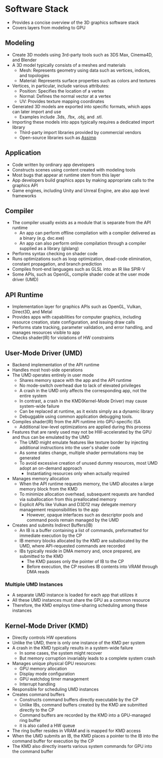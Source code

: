 # Software Stack
- Provides a concise overview of the 3D graphics software stack
- Covers layers from modeling to GPU

## Modeling
- Create 3D models using 3rd-party tools such as 3DS Max, Cinema4D, and Blender
- A 3D model typically consists of a meshes and materials
    - Mesh: Represents geometry using data such as vertices, indices, and topologies
    - Material: Represents surface properties such as colors and textures
- Vertices, in particular, include various attributes:
    - Position: Specifies the location of a vertex
    - Normal: Defines the normal vector at a vertex
    - UV: Provides texture mapping coordinates
- Generated 3D models are exported into specific formats, which apps can later import and use
    - Examples include .3ds, .fbx, .obj, and .stl.
- Importing these models into apps typically requires a dedicated import library
    - Third-party import libraries provided by commercial vendors
    - Open-source libraries such as [Assimp](https://github.com/assimp/assimp)

## Application
- Code written by ordinary app developers
- Constructs scenes using content created with modeling tools
- Most bugs that appear at runtime stem from this layer
- App developers build graphics apps by making appropriate calls to the graphics API
- Game engines, including Unity and Unreal Engine, are also app level frameworks

## Compiler
- The compiler usually exists as a module that is separate from the API runtime
    - An app can perform offline compilation with a compiler delivered as a binary (e.g. dxc.exe)
    - An app can also perform online compilation through a compiler supplied as a library (glslang)
- Performs syntax checking on shader code
- Runs optimizations such as loop optimization, dead-code elimination, constant propagation, and branch prediction
- Compiles front-end languages such as GLSL into an IR like SPIR-V
- Some APIs, such as OpenGL, compile shader code at the user mode driver (UMD)

## API Runtime
- Implementation layer for graphics APIs such as OpenGL, Vulkan, Direct3D, and Metal
- Provides apps with capabilities for computer graphics, including resource creation, state configuration, and issuing draw calls
- Performs state tracking, parameter validation, and error handling, and manages resources visible to app
- Checks shader(IR) for violations of HW constraints

## User-Mode Driver (UMD)
- Backend implementation of the API runtime
- Handles most host-side operations
- The UMD operates entirely in user mode
    - Shares memory space with the app and the API runtime
    - No mode-switch overhead due to lack of elevated privileges
    - A crash in the UMD only affects the corresponding app, not the entire system
    - In contrast, a crash in the KMD(Kernel-Mode Driver) may cause system-wide failure
    - Can be replaced at runtime, as it exists simply as a dynamic library
    - Debuggable using common application debugging tools.
- Compiles shader(IR) from the API runtime into GPU-specific ISA
    - Additional low-level optimizations are applied during this process
- Features that are rarely used may not be HW-accelerated by the GPU and thus can be emulated by the UMD
    - The UMD might emulate features like texture border by injecting additional instructions into the user's shader code
    - As some states change, multiple shader permutations may be generated
    - To avoid excessive creation of unused dummy resources, most UMD adopt an on-demand approach
        - Instantiating resources only when actually required
- Manages memory allocation
    - When the API runtime requests memory, the UMD allocates a large memory block from the KMD
    - To minimize allocation overhead, subsequent requests are handled via suballocation from this preallocated memory
    - Explicit APIs like Vulkan and D3D12 may delegate memory management responsibilities to the app
        - However, opaque interfaces such as descriptor pools and command pools remain managed by the UMD
- Creates and submits Indirect Buffers(IB)
    - An IB is a buffer containing a list of commands, preformatted for immediate execution by the CP
    - IB memory blocks allocated by the KMD are suballocated by the UMD, where API-requested commands are recorded
    - IBs typically reside in DMA memory and, once prepared, are submitted to the KMD
        - The KMD passes only the pointer of IB to the CP
        - Before execution, the CP resolves IB contents into VRAM through DMA reads

### Multiple UMD Instances
- A separate UMD instance is loaded for each app that utilizes it
- All these UMD instances must share the GPU as a common resource
- Therefore, the KMD employs time-sharing scheduling among these instances

## Kernel-Mode Driver (KMD)
- Directly controls HW operations
- Unlike the UMD, there is only one instance of the KMD per system
- A crash in the KMD typically results in a system-wide failure
    - In some cases, the system might recover
    - But memory corruption invariably leads to a complete system crash
- Manages unique physical GPU resources:
    - GPU memory allocation
    - Display mode configuration
    - GPU watchdog timer management
    - Interrupt handling
- Responsible for scheduling UMD instances
- Creates command buffers
    - Constructs command buffers directly executable by the CP
    - Unlike IBs, command buffers created by the KMD are submitted directly to the CP
    - Command buffers are recorded by the KMD into a GPU-managed ring buffer
    - it is also called a HW queue
- The ring buffer resides in VRAM and is mapped for KMD access
- When the UMD submits an IB, the KMD places a pointer to the IB into the command buffer for execution by the CP
- The KMD also directly inserts various system commands for GPU into the command buffer